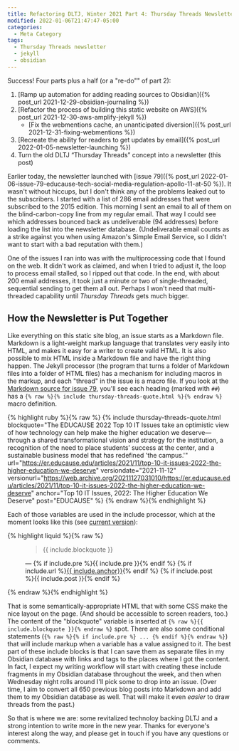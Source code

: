 ```yaml
---
title: Refactoring DLTJ, Winter 2021 Part 4: Thursday Threads Newsletter Launches
modified: 2022-01-06T21:47:47-05:00
categories:
  - Meta Category
tags:
  - Thursday Threads newsletter
  - jekyll
  - obsidian
---
```

Success! 
Four parts plus a half (or a "re-do"" of part 2):

1. [Ramp up automation for adding reading sources to Obsidian]({% post_url 2021-12-29-obsidian-journaling %})
2. [Refactor the process of building this static website on AWS]({% post_url  2021-12-30-aws-amplify-jekyll %})
	* [Fix the webmentions cache, an unanticipated diversion]({% post_url 2021-12-31-fixing-webmentions %})
3. [Recreate the ability for readers to get updates by email]({% post_url 2022-01-05-newsletter-launching %})
4. Turn the old DLTJ “Thursday Threads” concept into a newsletter (this post)

Earlier today, the newsletter launched with [issue 79]({% post_url 2022-01-06-issue-79-educause-tech-social-media-regulation-apollo-11-at-50 %}). 
It wasn't without hiccups, but I don't think any of the problems leaked out to the subscribers. 
I started with a list of 286 email addresses that were subscribed to the 2015 edition. 
This morning I sent an email to all of them on the blind-carbon-copy line from my regular email. 
That way I could see which addresses bounced back as undeliverable (94 addresses) before loading the list into the newsletter database. 
(Undeliverable email counts as a strike against you when using Amazon's Simple Email Service, so I didn't want to start with a bad reputation with them.)

One of the issues I ran into was with the multiprocessing code that I found on the web. 
It didn't work as claimed, and when I tried to adjust it, the loop to process email stalled, so I ripped out that code. 
In the end, with about 200 email addresses, it took just a minute or two of single-threaded, sequential sending to get them all out. 
Perhaps I won't need that multi-threaded capability until _Thursday Threads_ gets much bigger.

## How the Newsletter is Put Together

Like everything on this static site blog, an issue starts as a Markdown file. 
Markdown is a light-weight markup language that translates very easily into HTML, and makes it easy for a writer to create valid HTML. 
It is also possible to mix HTML inside a Markdown file and have the right thing happen. 
The Jekyll processor (the program that turns a folder of Markdown files into a folder of HTML files) has a mechanism for including macros in the markup, and each "thread" in the issue is a macro file. 
If you look at the [Markdown source for issue 79](https://raw.githubusercontent.com/dltj/dltj-blog/master/_posts/2022-01-06-issue-79-educause-tech-social-media-regulation-apollo-11-at-50.markdown), you'll see each heading (marked with `##`) has a `{% raw %}{% include thursday-threads-quote.html %}{% endraw %}` macro definition.

{% highlight ruby %}{% raw %}
{% include thursday-threads-quote.html
blockquote="The EDUCAUSE 2022 Top 10 IT Issues take an optimistic view of how technology can help make the higher education we deserve—through a shared transformational vision and strategy for the institution, a recognition of the need to place students’ success at the center, and a sustainable business model that has redefined 'the campus.'" 
url="https://er.educause.edu/articles/2021/11/top-10-it-issues-2022-the-higher-education-we-deserve" 
versiondate="2021-11-12"
versionurl="https://web.archive.org/20211127031010/https://er.educause.edu/articles/2021/11/top-10-it-issues-2022-the-higher-education-we-deserve"
anchor="Top 10 IT Issues, 2022: The Higher Education We Deserve" 
post="EDUCAUSE" %}
{% endraw %}{% endhighlight %}

Each of those variables are used in the include processor, which at the moment looks like this (see [current version](https://github.com/dltj/dltj-blog/blob/master/_includes/thursday-threads-quote.html)):

{% highlight liquid %}{% raw %}
<figure class="quote thursdaythread">
  <blockquote>
{{ include.blockquote }}
  </blockquote>
  <figcaption>&mdash;
{% if include.pre %}{{ include.pre }}{% endif %}
{% if include.url %}<a href="{{ include.url }}"{% if include.versionurl %} data-versionurl="{{ include.versionurl }}"{% endif%}{% if include.versiondate %} data-versiondate="{{ include.versiondate }}"{% endif %}{% if include.title %} title="{{ include.title }}"{% endif %}>{{ include.anchor}}</a>{% endif %}
{% if include.post %}{{ include.post }}{% endif %}
  </figcaption>
</figure>
{% endraw %}{% endhighlight %}

That is some semantically-appropriate HTML that with some CSS make the nice layout on the page. 
(And should be accessible to screen readers, too.) 
The content of the "blockquote" variable is inserted at `{% raw %}{{ include.blockquote }}{% endraw %}` spot. 
There are also some conditional statements (`{% raw %}{% if include.pre %} ... {% endif %}{% endraw %}`) that will include markup when a variable has a value assigned to it. 
The best part of these include blocks is that I can save them as separate files in my Obsidian database with links and tags to the places where I got the content. 
In fact, I expect my writing workflow will start with creating these include fragments in my Obsidian database throughout the week, and then when Wednesday night rolls around I'll pick some to drop into an issue. 
(Over time, I aim to convert all 650 previous blog posts into Markdown and add them to my Obsidian database as well.  That will make it even _easier_ to draw threads from the past.) 

So that is where we are: some revitalized technoloy backing DLTJ and a strong intention to write more in the new year. 
Thanks for everyone's interest along the way, and please get in touch if you have any questions or comments.